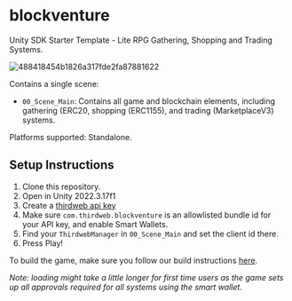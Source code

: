 # blockventure
 Unity SDK Starter Template - Lite RPG Gathering, Shopping and Trading Systems.

 ![488418454b1826a317fde2fa87881622](https://github.com/thirdweb-example/blockventure/assets/43042585/23945d43-202c-4909-bb7e-f4010bd1e50e)

Contains a single scene:
- `00_Scene_Main`: Contains all game and blockchain elements, including gathering (ERC20, shopping (ERC1155), and trading (MarketplaceV3) systems.

Platforms supported: Standalone.

 ## Setup Instructions
 1. Clone this repository.
 2. Open in Unity 2022.3.17f1
 3. Create a [thirdweb api key](https://thirdweb.com/create-api-key)
 4. Make sure `com.thirdweb.blockventure` is an allowlisted bundle id for your API key, and enable Smart Wallets.
 5. Find your `ThirdwebManager` in `00_Scene_Main` and set the client id there.
 7. Press Play!

To build the game, make sure you follow our build instructions [here](https://github.com/thirdweb-dev/unity-sdk#build).

_Note: loading might take a little longer for first time users as the game sets up all approvals required for all systems using the smart wallet._

